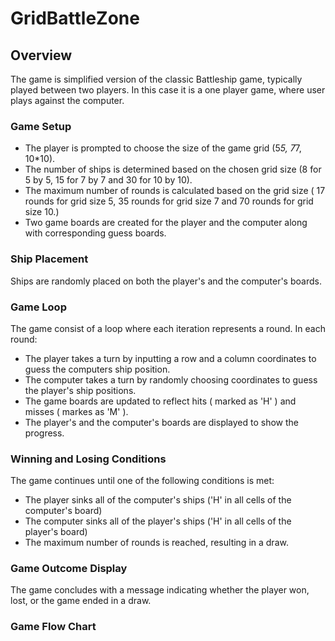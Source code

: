 # GridBattleZone

## Overview

The game is simplified version of the classic Battleship game, typically played between two players. In this case it is a one player game, where user plays against the computer.

### Game Setup

* The player is prompted to choose the size of the game grid (5*5, 7*7, 10*10).
* The number of ships is determined based on the chosen grid size (8 for 5 by 5, 15 for 7 by 7 and 30 for 10 by 10).
* The maximum number of rounds is calculated based on the grid size ( 17 rounds for grid size 5, 35 rounds for grid size 7 and 70 rounds for grid size 10.)
* Two game boards are created for the player and the computer along with corresponding guess boards.

### Ship Placement

Ships are randomly placed on both the player's and the computer's boards.

### Game Loop

The game consist of a loop where each iteration represents a round. In each round: 

* The player takes a turn by inputting a row and a column coordinates to guess the computers ship position.
* The computer takes a turn by randomly choosing coordinates to guess the player's ship positions.
* The game boards are updated to reflect hits ( marked as 'H' ) and misses ( markes as 'M' ).
* The player's and the computer's boards are displayed to show the progress.

### Winning and Losing Conditions

The game continues until one of the following conditions is met:

* The player sinks all of the computer's ships ('H' in all cells of the computer's board)
* The computer sinks all of the player's ships ('H' in all cells of the player's board)
* The maximum number of rounds is reached, resulting in a draw.

### Game Outcome Display

The game concludes with a message indicating whether the player won, lost, or the game ended in a draw.

### Game Flow Chart


